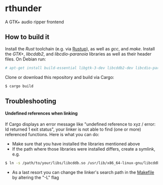 # rthunder
A GTK+ audio ripper frontend

## How to build it
Install the *Rust* toolchain (e.g. via [Rustup](https://www.rust-lang.org/tools/install)), as well as *gcc*, and *make*.
Install the *GTK+*, *libcddb2*, and *libcdio-paranoia* libraries as well as their header files. On Debian run:
```bash
# apt-get install build-essential libgtk-3-dev libcddb2-dev libcdio-paranoia-dev
```

Clone or download this repository and build via Cargo:
```bash
$ cargo build
```

## Troubleshooting

#### Undefined references when linking
If Cargo displays an error message like "undefined reference to xyz / error: ld returned 1 exit status", your linker
is not able to find (one or more) referenced functions. Here is what you can do:
* Make sure that you have installed the libraries mentioned above
* If the path where those libraries were installed differs, create a symlink, e.g.
```bash
$ ln -s /path/to/your/libs/libcddb.so /usr/lib/x86_64-linux-gnu/libcddb.so
```
* As a last resort you can change the linker's search path in the [Makefile](native/Makefile) by altering the "-L" flag
